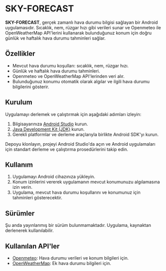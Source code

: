 # SKY-FORECAST

**SKY-FORECAST**, gerçek zamanlı hava durumu bilgisi sağlayan bir Android uygulamasıdır. Sıcaklık, nem, rüzgar hızı gibi verileri sunar ve Openmeteo ile OpenWeatherMap API'lerini kullanarak bulunduğunuz konum için doğru günlük ve haftalık hava durumu tahminleri sağlar.

## Özellikler

- Mevcut hava durumu koşulları: sıcaklık, nem, rüzgar hızı.
- Günlük ve haftalık hava durumu tahminleri.
- Openmeteo ve OpenWeatherMap API'lerinden veri alır.
- Bulunduğunuz konumu otomatik olarak algılar ve ilgili hava durumu bilgilerini gösterir.

## Kurulum

Uygulamayı derlemek ve çalıştırmak için aşağıdaki adımları izleyin:

1. Bilgisayarınıza [Android Studio](https://developer.android.com/studio) kurun.
2. [Java Development Kit (JDK)](https://www.oracle.com/java/technologies/javase-downloads.html) kurun.
3. Gerekli platformlar ve derleme araçlarıyla birlikte Android SDK'yı kurun.

Depoyu klonlayın, projeyi Android Studio'da açın ve Android uygulamaları için standart derleme ve çalıştırma prosedürlerini takip edin.

## Kullanım

1. Uygulamayı Android cihazınıza yükleyin.
2. Konum izinlerini vererek uygulamanın mevcut konumunuzu algılamasına izin verin.
3. Uygulama, mevcut hava durumu koşullarını ve konumunuz için tahminleri gösterecektir.

## Sürümler

Şu anda yayınlanmış bir sürüm bulunmamaktadır. Uygulama, kaynaktan derlenerek kullanılabilir.

## Kullanılan API'ler

- [Openmeteo](https://open-meteo.com/): Hava durumu verileri ve konum bilgileri için.
- [OpenWeatherMap](https://openweathermap.org/): Ek hava durumu bilgileri için.
